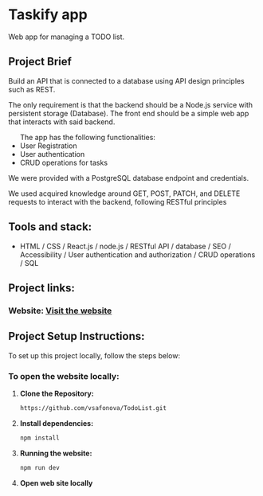# Taskify app

Web app for managing a TODO list.

## Project Brief
<p>
  Build an API that is connected to a database using API design principles such as REST.
</p>
<p>
  The only requirement is that the backend should be a Node.js service with persistent storage (Database). 
  The front end should be a simple web app that interacts with said backend.
</p>
<ul>The app has the following functionalities:
  <li>User Registration</li>
  <li>User authentication</li>
  <li>CRUD operations for tasks</li>
</ul>
<p>
  We were provided with a PostgreSQL database endpoint and credentials.
</p>
<p>
  We used acquired knowledge around GET, POST, PATCH, and DELETE requests to interact with the backend, following RESTful principles
</p>

## Tools and stack:

- HTML / CSS / React.js / node.js / RESTful API / database / SEO / Accessibility / User authentication and authorization / CRUD operations / SQL

## Project links:

### Website: [Visit the website](https://todo-list-gules-xi.vercel.app/)

## Project Setup Instructions:
To set up this project locally, follow the steps below:

### To open the website locally:

1. **Clone the Repository:**

    ```bash
    https://github.com/vsafonova/TodoList.git
    ```

2. **Install dependencies:**

    ```bash
    npm install
    ```
3. **Running the website:**

    ```bash
    npm run dev
    ```    

4. **Open web site locally**
